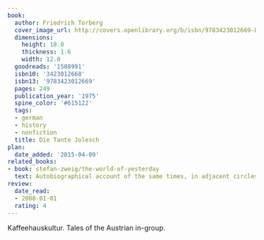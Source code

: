 ```yaml
---
book:
  author: Friedrich Torberg
  cover_image_url: http://covers.openlibrary.org/b/isbn/9783423012669-L.jpg
  dimensions:
    height: 18.0
    thickness: 1.6
    width: 12.0
  goodreads: '1508991'
  isbn10: '3423012668'
  isbn13: '9783423012669'
  pages: 249
  publication_year: '1975'
  spine_color: '#615122'
  tags:
  - german
  - history
  - nonfiction
  title: Die Tante Jolesch
plan:
  date_added: '2015-04-09'
related_books:
- book: stefan-zweig/the-world-of-yesterday
  text: Autobiographical account of the same times, in adjacent circles.
review:
  date_read:
  - 2008-01-01
  rating: 4
---
```


Kaffeehauskultur. Tales of the Austrian in-group.
